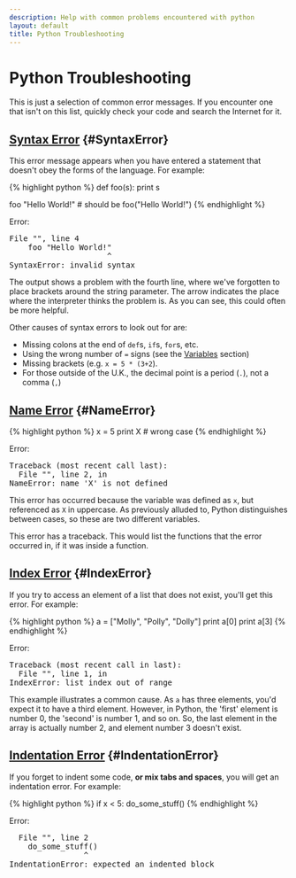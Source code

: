 ```yaml
---
description: Help with common problems encountered with python
layout: default
title: Python Troubleshooting
---
```

# Python Troubleshooting

This is just a selection of common error messages.
If you encounter one that isn't on this list, quickly check your code and search the Internet for it.

<!--- TODO: We should also list common issues with understanding or using the API here. -->

## [Syntax Error](#SyntaxError) {#SyntaxError}

This error message appears when you have entered a statement that doesn't obey the forms of the language.
For example:

{% highlight python %}
def foo(s):
	print s

foo "Hello World!"  # should be foo("Hello World!")
{% endhighlight %}

Error:

<pre class="not-code">
File "<stdin>", line 4
    foo "Hello World!"
                     ^
SyntaxError: invalid syntax
</pre>

The output shows a problem with the fourth line,
 where we've forgotten to place brackets around the string parameter.
The arrow indicates the place where the interpreter thinks the problem is.
As you can see, this could often be more helpful.

Other causes of syntax errors to look out for are:

* Missing colons at the end of `def`s, `if`s, `for`s, etc.
* Using the wrong number of `=` signs (see the [Variables](#variables) section)
* Missing brackets (e.g. `x = 5 * (3+2`).
* For those outside of the U.K., the decimal point is a period (`.`), not a comma (`,`)

## [Name Error](#NameError) {#NameError}

{% highlight python %}
x = 5
print X     # wrong case
{% endhighlight %}

Error:

<pre class="not-code">
Traceback (most recent call last):
  File "<stdin>", line 2, in <module>
NameError: name 'X' is not defined
</pre>

This error has occurred because the variable was defined as `x`, but referenced as `X` in uppercase.
As previously alluded to, Python distinguishes between cases, so these are two different variables.

This error has a traceback.
This would list the functions that the error occurred in, if it was inside a function.

## [Index Error](#IndexError) {#IndexError}

If you try to access an element of a list that does not exist, you'll get this error.
For example:

{% highlight python %}
a = ["Molly", "Polly", "Dolly"]
print a[0]
print a[3]
{% endhighlight %}

Error:

<pre class="not-code">
Traceback (most recent call in last):
  File "<stdin>", line 1, in <module>
IndexError: list index out of range
</pre>

This example illustrates a common cause.
As `a` has three elements, you'd expect it to have a third element.
However, in Python, the 'first' element is number 0, the 'second' is number 1, and so on.
So, the last element in the array is actually number 2, and element number 3 doesn't exist.

## [Indentation Error](#IndentationError) {#IndentationError}

If you forget to indent some code, **or mix tabs and spaces**, you will get an indentation error.
For example:

{% highlight python %}
if x < 5:
do_some_stuff()
{% endhighlight %}

Error:

<pre class="not-code">
  File "<stdin>", line 2
    do_some_stuff()
                ^
IndentationError: expected an indented block
</pre>

[identifiers]: #concept-identifiers
[identifier]: #concept-identifiers
[block]: #concept-code-blocks-and-indentation
